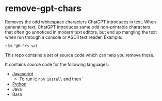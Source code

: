 # remove-gpt-chars
Removes the odd whitespace characters ChatGPT introduces in text.
When generating text, ChatGPT introduces some odd non-printable characters that often go unnoticed in modern text editors, but end up mangling the text when run through a console or ASCII text reader.
Example:

```
t?M-^@M-^Ys val
```

This repo contains a set of source code which can help you remove those.

It contains source code for the following languages:

* [Javascript](remove-gpt-chars.js)
    * To run it: `npm install` and then `
* [Python]()
* Java
* Bash

